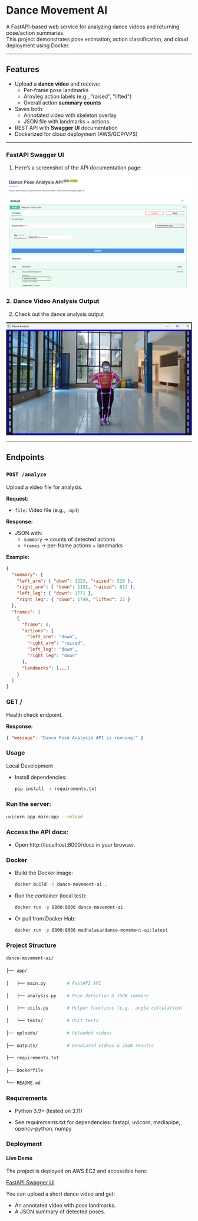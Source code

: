 # Dance Movement AI

A FastAPI-based web service for analyzing dance videos and returning pose/action summaries.  
This project demonstrates pose estimation, action classification, and cloud deployment using Docker.

---

## Features

- Upload a **dance video** and receive:
  - Per-frame pose landmarks
  - Arm/leg action labels (e.g., "raised", "lifted")
  - Overall action **summary counts**
- Saves both:
  - Annotated video with skeleton overlay
  - JSON file with landmarks + actions
- REST API with **Swagger UI** documentation
- Dockerized for cloud deployment (AWS/GCP/VPS)

---

### FastAPI Swagger UI

1. Here’s a screenshot of the API documentation page:

![FastAPI Swagger UI](assets/fast_api_swagger_ui.png)

### 2. Dance Video Analysis Output
2. Check out the dance analysis output
   
![Dance Analysis Output](assets/Dance_analysis.png)

---

## Endpoints

### `POST /analyze`
Upload a video file for analysis.

**Request:**
- `file`: Video file (e.g., `.mp4`)

**Response:**
- JSON with:
  - `summary` → counts of detected actions
  - `frames` → per-frame actions + landmarks

**Example:**
```json
{
  "summary": {
    "left_arm": { "down": 1223, "raised": 520 },
    "right_arm": { "down": 1152, "raised": 613 },
    "left_leg": { "down": 1771 },
    "right_leg": { "down": 1749, "lifted": 22 }
  },
  "frames": [
    {
      "frame": 0,
      "actions": {
        "left_arm": "down",
        "right_arm": "raised",
        "left_leg": "down",
        "right_leg": "down"
      },
      "landmarks": [...]
    }
  ]
}
```
### GET /
Health check endpoint.

**Response:**
```json
{ "message": "Dance Pose Analysis API is running!" }
```

### Usage
Local Development

 - Install dependencies:
   ```bash
   pip install -r requirements.txt
   ```

### Run the server:
```bash
uvicorn app.main:app --reload
```

### Access the API docs:

- Open http://localhost:8000/docs in your browser.

### Docker

- Build the Docker image:
  ```bash
  docker build -t dance-movement-ai .
  ```

- Run the container (local test):
  ```bash
  docker run -p 8000:8000 dance-movement-ai
  ```

- Or pull from Docker Hub:
  ```bash
  docker run -p 8000:8000 madhalasa/dance-movement-ai:latest
  ```


### Project Structure
```bash
dance-movement-ai/

├── app/

│   ├── main.py        # FastAPI API

│   ├── analysis.py    # Pose detection & JSON summary

│   ├── utils.py       # Helper functions (e.g., angle calculation)

│   └── tests/         # Unit tests

├── uploads/           # Uploaded videos 

├── outputs/           # Annotated videos & JSON results 

├── requirements.txt

├── Dockerfile

└── README.md
```

### Requirements

- Python 3.9+ (tested on 3.11)

- See requirements.txt for dependencies: fastapi, uvicorn, mediapipe, opencv-python, numpy

### Deployment

#### Live Demo

The project is deployed on AWS EC2 and accessible here:

[FastAPI Swagger UI](http://13.203.15.21:8000/docs)

You can upload a short dance video and get:
- An annotated video with pose landmarks.
- A JSON summary of detected poses.

